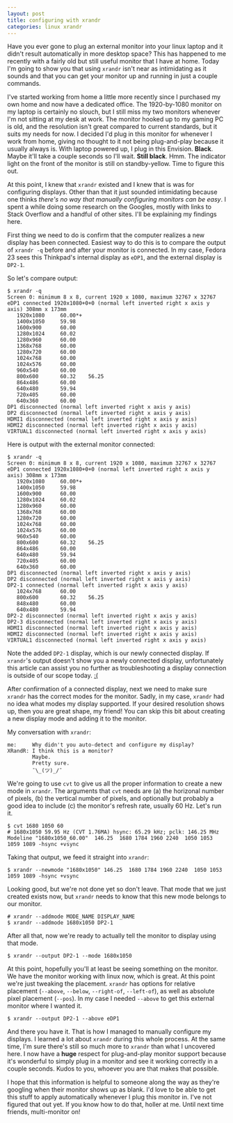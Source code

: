 ```yaml
---
layout: post
title: configuring with xrandr
categories: linux xrandr
---
```

Have you ever gone to plug an external monitor into your linux laptop and it didn't result automatically in more desktop space?
This has happened to me recently with a fairly old but still useful monitor that I have at home.
Today I'm going to show you that using ``xrandr`` isn't near as intimidating as it sounds and that you can get your monitor up and running in just a couple commands.

I've started working from home a little more recently since I purchased my own home and now have a dedicated office.
The 1920-by-1080 monitor on my laptop is certainly no slouch, but I still miss my two monitors whenever I'm not sitting at my desk at work.
The monitor hooked up to my gaming PC is old, and the resolution isn't great compared to current standards, but it suits my needs for now.
I decided I'd plug in this monitor for whenever I work from home, giving no thought to it not being plug-and-play because it usually always is.
With laptop powered up, I plug in this Envision.
**Black**.
Maybe it'll take a couple seconds so I'll wait.
**Still black**.
Hmm.
The indicator light on the front of the monitor is still on standby-yellow.
Time to figure this out.

At this point, I knew that ``xrandr`` existed and I knew that is was for configuring displays.
Other than that it just sounded intimidating because one thinks _there's no way that manually configuring monitors can be easy_.
I spent a while doing some research on the Googles, mostly with links to Stack Overflow and a handful of other sites.
I'll be explaining my findings here.

First thing we need to do is confirm that the computer realizes a new display has been connected.
Easiest way to do this is to compare the output of ``xrandr -q`` before and after your monitor is connected.
In my case, Fedora 23 sees this Thinkpad's internal display as ``eDP1``, and the external display is ``DP2-1``.

So let's compare output:

```
$ xrandr -q
Screen 0: minimum 8 x 8, current 1920 x 1080, maximum 32767 x 32767
eDP1 connected 1920x1080+0+0 (normal left inverted right x axis y axis) 308mm x 173mm
   1920x1080     60.00*+
   1400x1050     59.98
   1600x900      60.00
   1280x1024     60.02
   1280x960      60.00
   1368x768      60.00
   1280x720      60.00
   1024x768      60.00
   1024x576      60.00
   960x540       60.00
   800x600       60.32    56.25
   864x486       60.00
   640x480       59.94
   720x405       60.00
   640x360       60.00
DP1 disconnected (normal left inverted right x axis y axis)
DP2 disconnected (normal left inverted right x axis y axis)
HDMI1 disconnected (normal left inverted right x axis y axis)
HDMI2 disconnected (normal left inverted right x axis y axis)
VIRTUAL1 disconnected (normal left inverted right x axis y axis)
```

Here is output with the external monitor connected:

```
$ xrandr -q
Screen 0: minimum 8 x 8, current 1920 x 1080, maximum 32767 x 32767
eDP1 connected 1920x1080+0+0 (normal left inverted right x axis y axis) 308mm x 173mm
   1920x1080     60.00*+
   1400x1050     59.98
   1600x900      60.00
   1280x1024     60.02
   1280x960      60.00
   1368x768      60.00
   1280x720      60.00
   1024x768      60.00
   1024x576      60.00
   960x540       60.00
   800x600       60.32    56.25
   864x486       60.00
   640x480       59.94
   720x405       60.00
   640x360       60.00
DP1 disconnected (normal left inverted right x axis y axis)
DP2 disconnected (normal left inverted right x axis y axis)
DP2-1 connected (normal left inverted right x axis y axis)
   1024x768      60.00
   800x600       60.32    56.25
   848x480       60.00
   640x480       59.94
DP2-2 disconnected (normal left inverted right x axis y axis)
DP2-3 disconnected (normal left inverted right x axis y axis)
HDMI1 disconnected (normal left inverted right x axis y axis)
HDMI2 disconnected (normal left inverted right x axis y axis)
VIRTUAL1 disconnected (normal left inverted right x axis y axis)
```

Note the added ``DP2-1`` display, which is our newly connected display.
If ``xrandr``'s output doesn't show you a newly connected display, unfortunately this article can assist you no further as troubleshooting a display connection is outside of our scope today.
[:(](http://www.nooooooooooooooo.com/)

After confirmation of a connected display, next we need to make sure ``xrandr`` has the correct modes for the monitor.
Sadly, in my case, ``xrandr`` had no idea what modes my display supported.
If your desired resolution shows up, then you are great shape, my friend!
You can skip this bit about creating a new display mode and adding it to the monitor.


My conversation with `xrandr`:

```
me:     Why didn't you auto-detect and configure my display?
XRandR: I think this is a monitor?
        Maybe.
        Pretty sure.
        ¯\_(ツ)_/¯
```

We're going to use ``cvt`` to give us all the proper information to create a new mode in ``xrandr``.
The arguments that ``cvt`` needs are (a) the horizonal number of pixels, (b) the vertical number of pixels, and optionally but probably a good idea to include (c) the monitor's refresh rate, usually 60 Hz.
Let's run it.

```
$ cvt 1680 1050 60
# 1680x1050 59.95 Hz (CVT 1.76MA) hsync: 65.29 kHz; pclk: 146.25 MHz
Modeline "1680x1050_60.00"  146.25  1680 1784 1960 2240  1050 1053 1059 1089 -hsync +vsync
```

Taking that output, we feed it straight into ``xrandr``:

```
$ xrandr --newmode "1680x1050" 146.25  1680 1784 1960 2240  1050 1053 1059 1089 -hsync +vsync
```

Looking good, but we're not done yet so don't leave.
That mode that we just created exists now, but ``xrandr`` needs to know that this new mode belongs to our monitor.

```
# xrandr --addmode MODE_NAME DISPLAY_NAME
$ xrandr --addmode 1680x1050 DP2-1
```

After all that, now we're ready to actually tell the monitor to display using that mode.

```
$ xrandr --output DP2-1 --mode 1680x1050
```

At this point, hopefully you'll at least be seeing something on the monitor.
We have the monitor working with linux now, which is great.
At this point we're just tweaking the placement.
``xrandr`` has options for relative placement (``--above``, ``--below``, ``--right-of``, ``--left-of``), as well as absolute pixel placement (``--pos``).
In my case I needed ``--above`` to get this external monitor where I wanted it.

```
$ xrandr --output DP2-1 --above eDP1
```

And there you have it.
That is how I managed to manually configure my displays.
I learned a lot about ``xrandr`` during this whole process.
At the same time, I'm sure there's still so much more to ``xrandr`` than what I uncovered here.
I now have a **huge** respect for plug-and-play monitor support because it's wonderful to simply plug in a monitor and see it working correctly in a couple seconds.
Kudos to you, whoever you are that makes that possible.

I hope that this information is helpful to someone along the way as they're googling when their monitor shows up as blank.
I'd love to be able to get this stuff to apply automatically whenever I plug this monitor in.
I've not figured that out yet.
If you know how to do that, holler at me.
Until next time friends, multi-monitor on!

